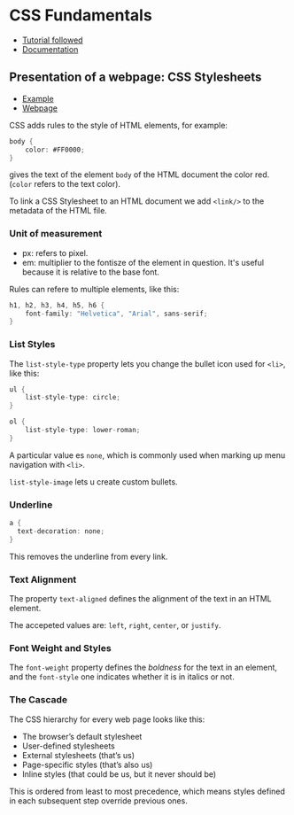 # CSS Fundamentals

- [Tutorial followed](https://www.internetingishard.com/html-and-css/hello-css/)
- [Documentation]()

## Presentation of a webpage: CSS Stylesheets
- [Example](./hello-css.css)
- [Webpage](./hello-css.html)

CSS adds rules to the style of HTML elements, for example:

```cs
body {
    color: #FF0000;
}
```

gives the text of the element `body` of the HTML document the color red. (`color` refers to the text color).

To link a CSS Stylesheet to an HTML document we add `<link/>` to the metadata of the HTML file.

### Unit of measurement

- px: refers to pixel.
- em: multiplier to the fontisze of the element in question. It's useful because it is relative to the base font.

Rules can refere to multiple elements, like this:

```cs
h1, h2, h3, h4, h5, h6 {
    font-family: "Helvetica", "Arial", sans-serif;
}
```

### List Styles
The `list-style-type` property lets you change the bullet icon used for `<li>`, like this:

```cs
ul {
    list-style-type: circle;
}

ol {
    list-style-type: lower-roman;
}
```

A particular value es `none`, which is commonly used when marking up menu navigation with `<li>`.

`list-style-image` lets u create custom bullets.

### Underline 

```cs
a {
  text-decoration: none;
}
```

This removes the underline from every link.


### Text Alignment
The property `text-aligned` defines the alignment of the text in an HTML element.

The accepeted values are: `left`, `right`, `center`, or `justify`. 


### Font Weight and Styles

The `font-weight` property defines the *boldness* for the text in an element, and the `font-style` one indicates whether it is in italics or not.


### The Cascade

The CSS hierarchy for every web page looks like this:

- The browser’s default stylesheet
- User-defined stylesheets
- External stylesheets (that’s us)
- Page-specific styles (that’s also us)
- Inline styles (that could be us, but it never should be)

This is ordered from least to most precedence, which means styles defined in each subsequent step override previous ones.
